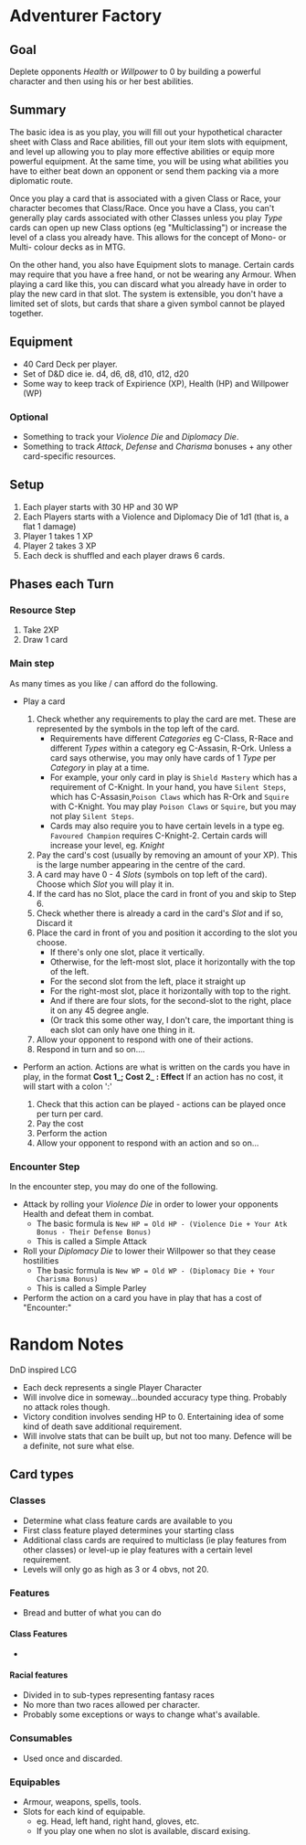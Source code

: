 # Adventurer Factory

## Goal
Deplete opponents _Health_ or _Willpower_ to 0 by building a powerful character and then using his or her best abilities.

## Summary
The basic idea is as you play, you will fill out your hypothetical character sheet with Class and Race abilities, fill out your item slots with equipment, and level up allowing you to play more effective abilities or equip more powerful equipment. At the same time, you will be using what abilities you have to either beat down an opponent or send them packing via a more diplomatic route.

Once you play a card that is associated with a given Class or Race, your character becomes that Class/Race. Once you have a Class, you can't generally play cards associated with other Classes unless you play _Type_ cards can open up new Class options (eg "Multiclassing") or increase the level of a class you already have. This allows for the concept of Mono- or Multi- colour decks as in MTG.

On the other hand, you also have Equipment slots to manage.  Certain cards may require that you have a free hand, or not be wearing any Armour.  When playing a card like this, you can discard what you already have in order to play the new card in that slot.  The system is extensible, you don't have a limited set of slots, but cards that share a given symbol cannot be played together.

## Equipment

- 40 Card Deck per player.
- Set of D&D dice ie. d4, d6, d8, d10, d12, d20
- Some way to keep track of Expirience (XP), Health (HP) and Willpower (WP)
### Optional
- Something to track your _Violence Die_ and _Diplomacy Die_.
- Something to track _Attack_, _Defense_ and _Charisma_ bonuses + any other card-specific resources.

## Setup
1. Each player starts with 30 HP and 30 WP
2. Each Players starts with a Violence and Diplomacy Die of 1d1 (that is, a flat 1 damage)
2. Player 1 takes 1 XP
3. Player 2 takes 3 XP
4. Each deck is shuffled and each player draws 6 cards.

## Phases each Turn
### Resource Step
1. Take 2XP
2. Draw 1 card

### Main step
As many times as you like / can afford do the following.
- Play a card
    1. Check whether any requirements to play the card are met.  These are represented by the symbols in the top left of the card.
        - Requirements have different _Categories_ eg C-Class, R-Race and different _Types_ within a category eg C-Assasin, R-Ork.  Unless a card says otherwise, you may only have cards of 1 _Type_ per _Category_ in play at a time.  
        - For example, your only card in play is `Shield Mastery` which has a requirement of C-Knight.  In your hand, you have `Silent Steps`, which has C-Assasin,`Poison Claws` which has R-Ork and `Squire` with C-Knight.  You may play `Poison Claws` or `Squire`, but you may not play `Silent Steps`.
        - Cards may also require you to have certain levels in a type eg. `Favoured Champion` requires C-Knight-2. Certain cards will increase your level, eg. _Knight_ 
    2. Pay the card's cost (usually by removing an amount of your XP).  This is the large number appearing in the centre of the card. 
    2. A card may have 0 - 4 _Slots_ (symbols on top left of the card). Choose which _Slot_ you will play it in.
    3. If the card has no Slot, place the card in front of you and skip to Step 6.
    4. Check whether there is already a card in the card's _Slot_ and if so, Discard it
    5. Place the card in front of you and position it according to the slot you choose.
        - If there's only one slot, place it vertically.
        - Otherwise, for the left-most slot, place it horizontally with the top of the left.
        - For the second slot from the left, place it straight up
        - For the right-most slot, place it horizontally with top to the right.
        - And if there are four slots, for the second-slot to the right, place it on any 45 degree angle.
        - (Or track this some other way, I don't care, the important thing is each slot can only have one thing in it.
    6. Allow your opponent to respond with one of their actions.
    7. Respond in turn and so on....

- Perform an action.
    Actions are what is written on the cards you have in play, in the format **Cost 1_; Cost 2_ : Effect**
    If an action has no cost, it will start with a colon ':'
    1. Check that this action can be played - actions can be played once per turn per card.
    1. Pay the cost
    2. Perform the action
    3. Allow your opponent to respond with an action and so on...

### Encounter Step
In the encounter step, you may do one of the following.
- Attack by rolling your _Violence Die_ in order to lower your opponents Health and defeat them in combat.
    - The basic formula is `New HP = Old HP - (Violence Die + Your Atk Bonus - Their Defense Bonus)`
    - This is called a Simple Attack
- Roll your _Diplomacy Die_ to lower their Willpower so that they cease hostilities
    - The basic formula is `New WP = Old WP - (Diplomacy Die + Your Charisma Bonus)`
    - This is called a Simple Parley
- Perform the action on a card you have in play that has a cost of "Encounter:" 

# Random Notes
DnD inspired LCG

- Each deck represents a single Player Character
- Will involve dice in someway...bounded accuracy type thing.  Probably no attack roles though.
- Victory condition involves sending HP to 0.  Entertaining idea of some kind of death save additional requirement.
- Will involve stats that can be built up, but not too many.  Defence will be a definite, not sure what else.

## Card types
### Classes
- Determine what class feature cards are available to you
- First class feature played determines your starting class
- Additional class cards are required to multiclass (ie play features from other classes) or level-up ie play features with a certain level requirement.
- Levels will only go as high as 3 or 4 obvs, not 20.
### Features
- Bread and butter of what you can do
#### Class Features
- 
#### Racial features
- Divided in to sub-types representing fantasy races
- No more than two races allowed per character.
- Probably some exceptions or ways to change what's available.
### Consumables
- Used once and discarded.
### Equipables
- Armour, weapons, spells, tools.
- Slots for each kind of equipable.
    - eg. Head, left hand, right hand, gloves, etc.
    - If you play one when no slot is available, discard exising.
